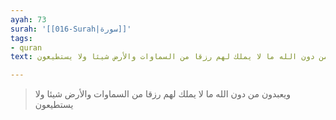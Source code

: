 ```yaml
---
ayah: 73
surah: '[[016-Surah|سورة]]'
tags:
- quran
text: ويعبدون من دون الله ما لا يملك لهم رزقا من السماوات والأرض شيئا ولا يستطيعون

---
```

> ويعبدون من دون الله ما لا يملك لهم رزقا من السماوات والأرض شيئا ولا يستطيعون
